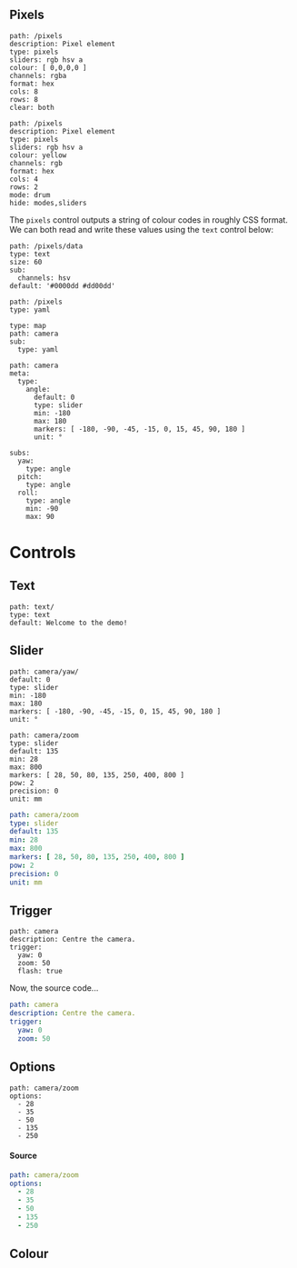 ## Pixels
``` control
path: /pixels
description: Pixel element
type: pixels
sliders: rgb hsv a
colour: [ 0,0,0,0 ]
channels: rgba
format: hex
cols: 8
rows: 8
clear: both
```

``` control
path: /pixels
description: Pixel element
type: pixels
sliders: rgb hsv a
colour: yellow
channels: rgb
format: hex
cols: 4
rows: 2
mode: drum
hide: modes,sliders
```

The `pixels` control outputs a string of colour codes in roughly CSS format. We
can both read and write these values using the `text` control below:

``` control
path: /pixels/data
type: text
size: 60
sub:
  channels: hsv
default: '#0000dd #dd00dd'
```

``` control
path: /pixels
type: yaml
```



``` control
type: map
path: camera
sub: 
  type: yaml
```

``` control
path: camera
meta:
  type:
    angle:
      default: 0
      type: slider
      min: -180
      max: 180
      markers: [ -180, -90, -45, -15, 0, 15, 45, 90, 180 ]
      unit: °

subs:
  yaw:
    type: angle
  pitch:
    type: angle
  roll:
    type: angle
    min: -90
    max: 90
```

# Controls

## Text
``` control
path: text/
type: text
default: Welcome to the demo!
```


## Slider

``` control
path: camera/yaw/
default: 0
type: slider
min: -180
max: 180
markers: [ -180, -90, -45, -15, 0, 15, 45, 90, 180 ]
unit: °
```
``` control
path: camera/zoom
type: slider
default: 135
min: 28
max: 800
markers: [ 28, 50, 80, 135, 250, 400, 800 ]
pow: 2
precision: 0
unit: mm
```
``` yaml
path: camera/zoom
type: slider
default: 135
min: 28
max: 800
markers: [ 28, 50, 80, 135, 250, 400, 800 ]
pow: 2
precision: 0
unit: mm
```

## Trigger

``` control
path: camera
description: Centre the camera.
trigger:
  yaw: 0
  zoom: 50
  flash: true
```
Now, the source code...
``` yaml
path: camera
description: Centre the camera.
trigger:
  yaw: 0
  zoom: 50
```

## Options

``` control
path: camera/zoom
options:
  - 28
  - 35
  - 50
  - 135
  - 250
```
#### Source
``` yaml
path: camera/zoom
options:
  - 28
  - 35
  - 50
  - 135
  - 250
```



## Colour
